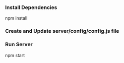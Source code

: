 ### Install Dependencies

npm install

### Create and Update server/config/config.js file

### Run Server

npm start
